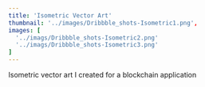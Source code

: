 ```yaml
---
title: 'Isometric Vector Art'
thumbnail: '../images/Dribbble_shots-Isometric1.png',
images: [
  '../imags/Dribbble_shots-Isometric2.png'
  '../imags/Dribbble_shots-Isometric3.png'
]
---
```


Isometric vector art I created
for a blockchain application
